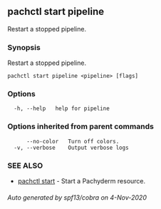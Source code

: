 ## pachctl start pipeline

Restart a stopped pipeline.

### Synopsis

Restart a stopped pipeline.

```
pachctl start pipeline <pipeline> [flags]
```

### Options

```
  -h, --help   help for pipeline
```

### Options inherited from parent commands

```
      --no-color   Turn off colors.
  -v, --verbose    Output verbose logs
```

### SEE ALSO

* [pachctl start](pachctl_start.md)	 - Start a Pachyderm resource.

###### Auto generated by spf13/cobra on 4-Nov-2020
